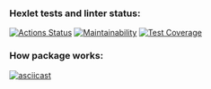 ### Hexlet tests and linter status:
[![Actions Status](https://github.com/zluuba/python-project-50/workflows/hexlet-check/badge.svg)](https://github.com/zluuba/python-project-50/actions)  [![Maintainability](https://api.codeclimate.com/v1/badges/83963175416f052072a8/maintainability)](https://codeclimate.com/github/zluuba/python-project-50/maintainability)   [![Test Coverage](https://api.codeclimate.com/v1/badges/83963175416f052072a8/test_coverage)](https://codeclimate.com/github/zluuba/python-project-50/test_coverage)

### How package works:
[![asciicast](https://asciinema.org/a/NhNSYNMJvnWCl2lOep6MM3mJ9.svg)](https://asciinema.org/a/NhNSYNMJvnWCl2lOep6MM3mJ9)
